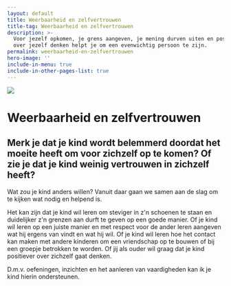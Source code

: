 ```yaml
---
layout: default
title: Weerbaarheid en zelfvertrouwen
title-tag: Weerbaarheid en zelfvertrouwen
description: >-
  Voor jezelf opkomen, je grens aangeven, je mening durven uiten en positief
  over jezelf denken helpt je om een evenwichtig persoon te zijn.
permalink: weerbaarheid-en-zelfvertrouwen
hero-image: ''
include-in-menu: true
include-in-other-pages-list: true
---
```

![](/uploads/fullsizerender-14-.jpg)

# Weerbaarheid en zelfvertrouwen

## Merk je dat je kind wordt belemmerd doordat het moeite heeft om voor zichzelf op te komen? Of zie je dat je kind weinig vertrouwen in zichzelf heeft?

Wat zou je kind anders willen? Vanuit daar gaan we samen aan de slag om te kijken wat nodig en helpend is. 

Het kan zijn dat je kind wil leren om steviger in z'n schoenen te staan en duidelijker z'n grenzen aan durft te geven op een goede manier. Of je kind wil leren op een juiste manier en met respect voor de ander leren aangeven wat hij ergens van vindt en wat hij wil. Of je kind wil leren hoe het contact kan maken met andere kinderen om een vriendschap op te bouwen of bij een groepje betrokken te worden. Of jij als ouder wil graag dat je kind positiever over zichzelf gaat denken.

D.m.v. oefeningen, inzichten en het aanleren van vaardigheden kan ik je kind hierin ondersteunen.
